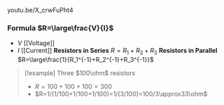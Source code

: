 youtu.be/X_crwFuPht4
### Formula $R=\large\frac{V}{I}$
- $V$ [[Voltage]]
- $I$ [[Current]]
**Resistors in Series** $R=R_1+R_2+R_3$
**Resistors in Parallel** $R=\large\frac{1}{R_1^{-1}+R_2^{-1}+R_3^{-1}}$
> [!example] Three $100\ohm$ resistors
> - $R=100+100+100=300$
> - $R=1/(1/100+1/100+1/100)=1/(3/100)=100/3\approx33\ohm$
